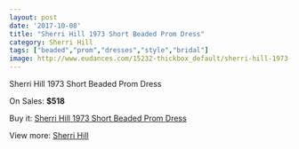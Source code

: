 ```yaml
---
layout: post
date: '2017-10-08'
title: "Sherri Hill 1973 Short Beaded Prom Dress"
category: Sherri Hill
tags: ["beaded","prom","dresses","style","bridal"]
image: http://www.eudances.com/15232-thickbox_default/sherri-hill-1973-short-beaded-prom-dress.jpg
---
```

Sherri Hill 1973 Short Beaded Prom Dress

On Sales: **$518**
<a href="https://www.eudances.com/en/sherri-hill/4512-sherri-hill-1973-short-beaded-prom-dress.html"><amp-img layout="responsive" width="600" height="600" src="//www.eudances.com/15232-thickbox_default/sherri-hill-1973-short-beaded-prom-dress.jpg" alt="Sherri Hill 1973 Short Beaded Prom Dress 0" /></a>

Buy it: [Sherri Hill 1973 Short Beaded Prom Dress](https://www.eudances.com/en/sherri-hill/4512-sherri-hill-1973-short-beaded-prom-dress.html "Sherri Hill 1973 Short Beaded Prom Dress")

View more: [Sherri Hill](https://www.eudances.com/en/80-Sherri-Hill "Sherri Hill")